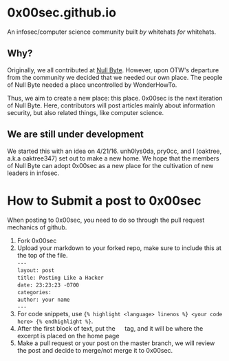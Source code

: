# 0x00sec.github.io
An infosec/computer science community built <i>by</i> whitehats <i>for</i> whitehats.

## Why?

Originally, we all contributed at <a href="http://null-byte.wonderhowto.com/">Null Byte</a>. However, upon OTW's departure
from the community
we decided that we needed our own place. The people of Null Byte needed a place uncontrolled by WonderHowTo.

Thus, we aim to create a new place: this place. 0x00sec is the next iteration of Null Byte. Here, contributors will post articles
mainly about information security, but also related things, like computer science.

## We are still under development

We started this with an idea on 4/21/16. unh0lys0da, pry0cc, and I (oaktree, a.k.a oaktree347) set out to make a new home.
We hope that the members of Null Byte can adopt 0x00sec as a new place for the cultivation of new leaders in infosec.

# How to Submit a post to 0x00sec
When posting to 0x00sec, you need to do so through the pull request mechanics of github. 

1. Fork 0x00sec
2. Upload your markdown to your forked repo, make sure to include this at the top of the file. <br>
`---` <br>
`layout: post` <br>
`title: Posting Like a Hacker` <br>
`date: 23:23:23 -0700` <br>
`categories:` <br>
`author: your name` <br>
`---` <br>
3. For code snippets, use `{% highlight <language> linenos %} <your code here> {% endhighlight %}`.
4. After the first block of text, put the <code> <!--more--> </code> tag, and it will be where the excerpt is placed on the home page
5. Make a pull request or your post on the master branch, we will review the post and decide to merge/not merge it to 0x00sec. 
